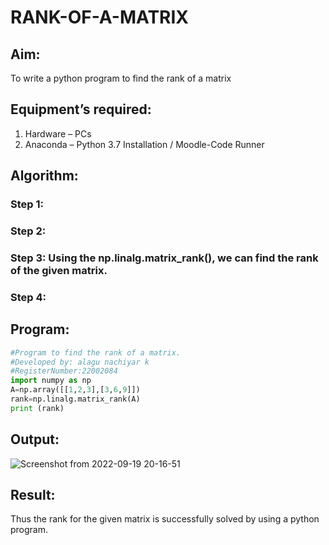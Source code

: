 # RANK-OF-A-MATRIX
## Aim:
To write a python program to find the rank of a matrix
## Equipment’s required:
1. 	Hardware – PCs
2. 	Anaconda – Python 3.7 Installation / Moodle-Code Runner
## Algorithm:
### Step 1: 
### Step 2: 
### Step 3: Using the np.linalg.matrix_rank(), we can find the rank of the given matrix.
### Step 4: 
## Program:
```python
#Program to find the rank of a matrix.
#Developed by: alagu nachiyar k
#RegisterNumber:22002084
import numpy as np
A=np.array([[1,2,3],[3,6,9]])
rank=np.linalg.matrix_rank(A)
print (rank)
```

## Output:
![Screenshot from 2022-09-19 20-16-51](https://user-images.githubusercontent.com/113497340/191046007-acf72fac-7c5b-4c5c-a31f-e6490771a32c.png)

## Result:
Thus the rank for the given matrix is successfully solved by  using a python program.

